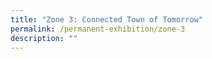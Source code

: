```yaml
---
title: "Zone 3: Connected Town of Tomorrow"
permalink: /permanent-exhibition/zone-3
description: ""
---
```


